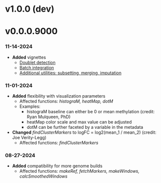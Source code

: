 # v1.0.0 (dev)

# v0.0.0.9000
### 11-14-2024
  - **Added** vignettes
    - [Doublet detection](http://htmlpreview.github.io/?https://github.com/lrylaarsdam/amethyst/blob/main/vignettes/doublet_detection/doublet_detection.html)
    - [Batch integration](http://htmlpreview.github.io/?https://github.com/lrylaarsdam/amethyst/blob/main/vignettes/batch_correction/batch_correction.html)
    - [Additional utilities: subsetting, merging, imputation](http://htmlpreview.github.io/?https://github.com/lrylaarsdam/amethyst/blob/main/vignettes/additional_utilities/additional_utilities.html)

### 11-01-2024
  - **Added** flexibility with visualization parameters
	  - Affected functions: *histograM, heatMap, dotM*
    - Examples:
        - histograM baseline can either be 0 or mean methylation (credit: Ryan Mulqueen, PhD)
        - heatMap color scale and max value can be adjusted
        - dotM can be further faceted by a variable in the metadata
  - **Changed** *findClusterMarkers* to logFC = log2(mean_1 / mean_2) (credit: Joe Verity-Legg)
	  - Affected functions: *findClusterMarkers*

### 08-27-2024
  - **Added** compatibility for more genome builds 
	  - Affected functions: *makeRef, fetchMarkers, makeWindows, calcSmoothedWindows*
